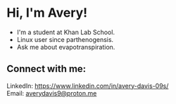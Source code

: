 # Hi, I'm Avery!
- I'm a student at Khan Lab School.
- Linux user since parthenogensis.
- Ask me about evapotranspiration.

## Connect with me:
LinkedIn: https://www.linkedin.com/in/avery-davis-09s/  
Email: averydavis9@proton.me
<!---
chungzheng/chungzheng is a ✨ special ✨ repository because its `README.md` (this file) appears on your GitHub profile.
You can click the Preview link to take a look at your changes.
--->

